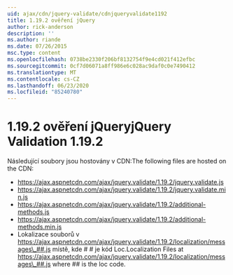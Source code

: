 ```yaml
---
uid: ajax/cdn/jquery-validate/cdnjqueryvalidate1192
title: 1.19.2 ověření jQuery
author: rick-anderson
description: ''
ms.author: riande
ms.date: 07/26/2015
msc.type: content
ms.openlocfilehash: 0738be2330f206bf8132754f9e4cd021f412efbc
ms.sourcegitcommit: 0cf7d06071a8ff986e6c028ac9daf0c0e7490412
ms.translationtype: MT
ms.contentlocale: cs-CZ
ms.lasthandoff: 06/23/2020
ms.locfileid: "85240780"
---
```

# <a name="jquery-validation-1192"></a><span data-ttu-id="8b578-102">1.19.2 ověření jQuery</span><span class="sxs-lookup"><span data-stu-id="8b578-102">jQuery Validation 1.19.2</span></span>

<span data-ttu-id="8b578-103">Následující soubory jsou hostovány v CDN:</span><span class="sxs-lookup"><span data-stu-id="8b578-103">The following files are hosted on the CDN:</span></span>

- https://ajax.aspnetcdn.com/ajax/jquery.validate/1.19.2/jquery.validate.js
- https://ajax.aspnetcdn.com/ajax/jquery.validate/1.19.2/jquery.validate.min.js
- https://ajax.aspnetcdn.com/ajax/jquery.validate/1.19.2/additional-methods.js
- https://ajax.aspnetcdn.com/ajax/jquery.validate/1.19.2/additional-methods.min.js
- <span data-ttu-id="8b578-104">Lokalizace souborů v https://ajax.aspnetcdn.com/ajax/jquery.validate/1.19.2/localization/messages\_##.js místě, kde # # je kód Loc.</span><span class="sxs-lookup"><span data-stu-id="8b578-104">Localization Files at https://ajax.aspnetcdn.com/ajax/jquery.validate/1.19.2/localization/messages\_##.js where ## is the loc code.</span></span>
